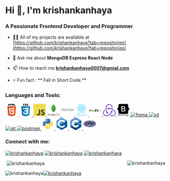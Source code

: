 <h1 align="left">Hi 👋, I'm krishankanhaya</h1>
<h3 align="left">A Passionate Frontend Developer and Programmer</h3>

- 👨‍💻 All of my projects are available at [https://github.com/krishankanhaya?tab=repositories](https://github.com/krishankanhaya?tab=repositories)

- 💬 Ask me about **MongoDB Express React Node**

- 📫 How to reach me **krishankanhaya0007@gmial.com**

- ⚡ Fun fact : ** Fall in Short Code.**



<h3 align="left">Languages and Tools:</h3>
    <p align="left">
        <a href="https://www.w3.org/html/" target="_blank" rel="noreferrer">
            <img
              src="https://raw.githubusercontent.com/devicons/devicon/master/icons/html5/html5-original-wordmark.svg"
              alt="html5"
              width="40"
              height="40"
            />
          </a>
  <a href="https://www.w3schools.com/css/" target="_blank" rel="noreferrer">
            <img
              src="https://raw.githubusercontent.com/devicons/devicon/master/icons/css3/css3-original-wordmark.svg"
              alt="css3"
              width="40"
              height="40"
            />
          </a>
          <a
          href="https://developer.mozilla.org/en-US/docs/Web/JavaScript"
          target="_blank"
          rel="noreferrer"
        >
          <img
            src="https://raw.githubusercontent.com/devicons/devicon/master/icons/javascript/javascript-original.svg"
            alt="javascript"
            width="40"
            height="40"
          />
        </a>
          <a href="https://www.mongodb.com/" target="_blank" rel="noreferrer">
            <img
              src="https://raw.githubusercontent.com/devicons/devicon/master/icons/mongodb/mongodb-original-wordmark.svg"
              alt="mongodb"
              width="40"
              height="40"
            />
          </a>
          <a href="https://expressjs.com" target="_blank" rel="noreferrer">
            <img
              src="https://raw.githubusercontent.com/devicons/devicon/master/icons/express/express-original-wordmark.svg"
              alt="express"
              width="40"
              height="40"
            />
          </a>
          <a href="https://reactjs.org/" target="_blank" rel="noreferrer">
            <img
              src="https://raw.githubusercontent.com/devicons/devicon/master/icons/react/react-original-wordmark.svg"
              alt="react"
              width="40"
              height="40"
            />
          </a>
          <a href="https://nodejs.org" target="_blank" rel="noreferrer">
            <img
              src="https://raw.githubusercontent.com/devicons/devicon/master/icons/nodejs/nodejs-original-wordmark.svg"
              alt="nodejs"
              width="40"
              height="40"
            />
          </a>
          <a href="https://redux.js.org" target="_blank" rel="noreferrer">
            <img
              src="https://raw.githubusercontent.com/devicons/devicon/master/icons/redux/redux-original.svg"
              alt="redux"
              width="40"
              height="40"
            />
          </a>
      <a href="https://getbootstrap.com" target="_blank" rel="noreferrer">
        <img
          src="https://raw.githubusercontent.com/devicons/devicon/master/icons/bootstrap/bootstrap-plain-wordmark.svg"
          alt="bootstrap"
          width="40"
          height="40"
        />
      </a>
      <a href="https://www.figma.com/" target="_blank" rel="noreferrer">
        <img
          src="https://www.vectorlogo.zone/logos/figma/figma-icon.svg"
          alt="figma"
          width="40"
          height="40"
        />
      </a>
      <a
        href="https://www.adobe.com/products/xd.html"
        target="_blank"
        rel="noreferrer"
      >
        <img
          src="https://cdn.worldvectorlogo.com/logos/adobe-xd.svg"
          alt="xd"
          width="40"
          height="40"
        />
      </a>
      <a href="https://git-scm.com/" target="_blank" rel="noreferrer">
        <img
          src="https://www.vectorlogo.zone/logos/git-scm/git-scm-icon.svg"
          alt="git"
          width="40"
          height="40"
        />
      </a>
      <a href="https://postman.com" target="_blank" rel="noreferrer">
        <img
          src="https://www.vectorlogo.zone/logos/getpostman/getpostman-icon.svg"
          alt="postman"
          width="40"
          height="40"
        />
      </a>
      <a href="https://www.python.org" target="_blank" rel="noreferrer">
        <img
          src="https://raw.githubusercontent.com/devicons/devicon/master/icons/python/python-original.svg"
          alt="python"
          width="40"
          height="40"
        />
      </a>
      <a href="https://www.cprogramming.com/" target="_blank" rel="noreferrer">
        <img
          src="https://raw.githubusercontent.com/devicons/devicon/master/icons/c/c-original.svg"
          alt="c"
          width="40"
          height="40"
        />
      </a>
      <a href="https://www.w3schools.com/cpp/" target="_blank" rel="noreferrer">
        <img
          src="https://raw.githubusercontent.com/devicons/devicon/master/icons/cplusplus/cplusplus-original.svg"
          alt="cplusplus"
          width="40"
          height="40"
        />
      <a href="https://www.php.net" target="_blank" rel="noreferrer">
        <img
          src="https://raw.githubusercontent.com/devicons/devicon/master/icons/php/php-original.svg"
          alt="php"
          width="40"
          height="40"
        />
      </a>
    </p>
<h3 align="left">Connect with me:</h3>
<p align="left">
<a href="https://linkedin.com/in/krishankanhaya" target="blank"><img align="center" src="https://raw.githubusercontent.com/rahuldkjain/github-profile-readme-generator/master/src/images/icons/Social/linked-in-alt.svg" alt="krishankanhaya" height="30" width="40" /></a>
<a href="https://codeforces.com/profile/krishankanhaya" target="blank"><img align="center" src="https://raw.githubusercontent.com/rahuldkjain/github-profile-readme-generator/master/src/images/icons/Social/codeforces.svg" alt="krishankanhaya" height="30" width="40" /></a>
<a href="https://www.leetcode.com/krishankanhaya" target="blank"><img align="center" src="https://raw.githubusercontent.com/rahuldkjain/github-profile-readme-generator/master/src/images/icons/Social/leet-code.svg" alt="krishankanhaya" height="30" width="40" /></a>
</p>


<p>&nbsp;<img align="center" src="https://github-readme-stats.vercel.app/api?username=krishankanhaya&show_icons=true&locale=en" alt="krishankanhaya" /><img align="right" src="https://github-readme-streak-stats.herokuapp.com/?user=krishankanhaya&" alt="krishankanhaya" /></p>
<p><img align="left" src="https://github-readme-stats.vercel.app/api/top-langs?username=krishankanhaya&show_icons=true&locale=en&layout=compact" alt="krishankanhaya" /></p>
<p align="left" style="display: flex; justify-content: space-between;"> <a href="https://github.com/ryo-ma/github-profile-trophy"><img src="https://github-profile-trophy.vercel.app/?username=krishankanhaya" alt="krishankanhaya" /></a> </p>

